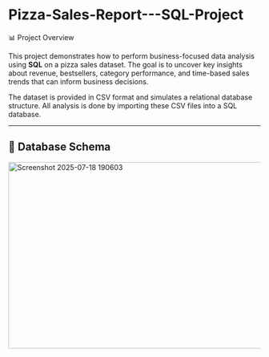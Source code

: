 # Pizza-Sales-Report---SQL-Project
📊 Project Overview

This project demonstrates how to perform business-focused data analysis using **SQL** on a pizza sales dataset. 
The goal is to uncover key insights about revenue, bestsellers, category performance, and time-based sales trends that can inform business decisions.

The dataset is provided in CSV format and simulates a relational database structure. All analysis is done by importing these CSV files into a SQL database.

---

## 🧩 Database Schema

<img width="657" height="372" alt="Screenshot 2025-07-18 190603" src="https://github.com/user-attachments/assets/a7702cb7-1964-4893-aed7-e70a3c39aa8c" />
